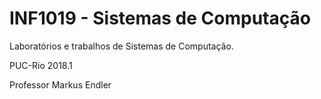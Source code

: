 # INF1019 - Sistemas de Computação

Laboratórios e trabalhos de Sistemas de Computação.

PUC-Rio 2018.1

Professor Markus Endler
